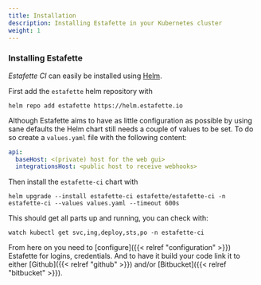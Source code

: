 ```yaml
---
title: Installation
description: Installing Estafette in your Kubernetes cluster
weight: 1
---
```


### Installing Estafette

_Estafette CI_ can easily be installed using [Helm](https://helm.sh/).


First add the `estafette` helm repository with

```
helm repo add estafette https://helm.estafette.io
```

Although Estafette aims to have as little configuration as possible by using sane defaults the Helm chart still needs a couple of values to be set. To do so create a `values.yaml` file with the following content:

```yaml
api:
  baseHost: <(private) host for the web gui>
  integrationsHost: <public host to receive webhooks>
```

Then install the `estafette-ci` chart with

```
helm upgrade --install estafette-ci estafette/estafette-ci -n estafette-ci --values values.yaml --timeout 600s
```

This should get all parts up and running, you can check with:

```
watch kubectl get svc,ing,deploy,sts,po -n estafette-ci
```

From here on you need to [configure]({{< relref "configuration" >}}) Estafette for logins, credentials. And to have it build your code link it to either [Github]({{< relref "github" >}}) and/or [Bitbucket]({{< relref "bitbucket" >}}).
